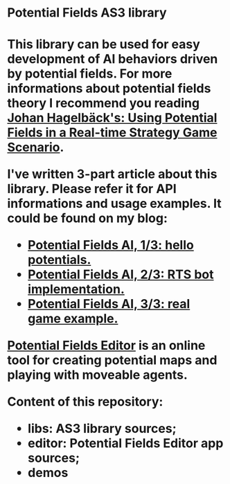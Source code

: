 <h1>Potential Fields AS3 library<h1>

This library can be used for easy development of AI behaviors driven by potential fields. For more informations about potential fields theory I recommend you reading [Johan Hagelbäck's: Using Potential Fields in a Real-time Strategy Game Scenario](http://aigamedev.com/open/tutorials/potential-fields/).

I've written 3-part article about this library. Please refer it for API informations and usage examples. It could be found on my blog:
* [Potential Fields AI, 1/3: hello potentials.](http://www.n-created.com/2013/08/24/potential-fields-ai-13-hello-potentials/)
* [Potential Fields AI, 2/3: RTS bot implementation.](http://www.n-created.com/2013/08/25/potential-fields-ai-23-rts-bot-implementation/)
* [Potential Fields AI, 3/3: real game example.](http://www.n-created.com/2013/08/29/potential-fields-ai-33-real-game-example/)

[Potential Fields Editor](n-created.com/dev/pfeditor) is an online tool for creating potential maps and playing with moveable agents.

Content of this repository:
* **libs**: AS3 library sources;
* **editor**: Potential Fields Editor app sources;
* **demos**